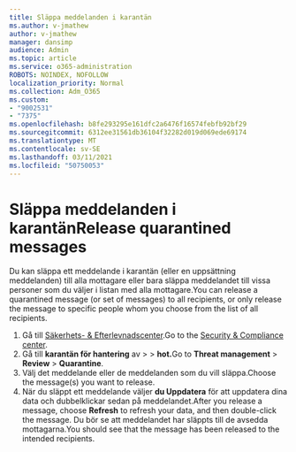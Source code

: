 ```yaml
---
title: Släppa meddelanden i karantän
ms.author: v-jmathew
author: v-jmathew
manager: dansimp
audience: Admin
ms.topic: article
ms.service: o365-administration
ROBOTS: NOINDEX, NOFOLLOW
localization_priority: Normal
ms.collection: Adm_O365
ms.custom:
- "9002531"
- "7375"
ms.openlocfilehash: b8fe293295e161dfc2a6476f16574febfb92bf29
ms.sourcegitcommit: 6312ee31561db36104f32282d019d069ede69174
ms.translationtype: MT
ms.contentlocale: sv-SE
ms.lasthandoff: 03/11/2021
ms.locfileid: "50750053"
---
```

# <a name="release-quarantined-messages"></a><span data-ttu-id="38f5c-102">Släppa meddelanden i karantän</span><span class="sxs-lookup"><span data-stu-id="38f5c-102">Release quarantined messages</span></span>

<span data-ttu-id="38f5c-103">Du kan släppa ett meddelande i karantän (eller en uppsättning meddelanden) till alla mottagare eller bara släppa meddelandet till vissa personer som du väljer i listan med alla mottagare.</span><span class="sxs-lookup"><span data-stu-id="38f5c-103">You can release a quarantined message (or set of messages) to all recipients, or only release the message to specific people whom you choose from the list of all recipients.</span></span>

1. <span data-ttu-id="38f5c-104">Gå till [Säkerhets- & Efterlevnadscenter](https://go.microsoft.com/fwlink/p/?linkid=2077143).</span><span class="sxs-lookup"><span data-stu-id="38f5c-104">Go to the [Security & Compliance center](https://go.microsoft.com/fwlink/p/?linkid=2077143).</span></span>
2. <span data-ttu-id="38f5c-105">Gå till **karantän för hantering** av  >    >  **hot.**</span><span class="sxs-lookup"><span data-stu-id="38f5c-105">Go to **Threat management** > **Review** > **Quarantine**.</span></span>
3. <span data-ttu-id="38f5c-106">Välj det meddelande eller de meddelanden som du vill släppa.</span><span class="sxs-lookup"><span data-stu-id="38f5c-106">Choose the message(s) you want to release.</span></span>
4. <span data-ttu-id="38f5c-107">När du släppt ett meddelande väljer **du Uppdatera** för att uppdatera dina data och dubbelklickar sedan på meddelandet.</span><span class="sxs-lookup"><span data-stu-id="38f5c-107">After you release a message, choose **Refresh** to refresh your data, and then double-click the message.</span></span> <span data-ttu-id="38f5c-108">Du bör se att meddelandet har släppts till de avsedda mottagarna.</span><span class="sxs-lookup"><span data-stu-id="38f5c-108">You should see that the message has been released to the intended recipients.</span></span>
